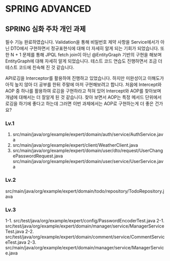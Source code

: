 # SPRING ADVANCED



## SPRING 심화 주차 개인 과제


필수 기능 완료하였습니다.
Validation을 통해 비밀번호 제약 사항을 Service에서가 아닌 DTO에서 구현하면서 정규표현식에 대해 더 자세히 알게 되는 기회가 되었습니다.
또한 N + 1 문제를 통해 JPQL fetch join이 아닌 @EntityGraph 기반의 구현을 해보며 EntityGraph에 대해 자세히 알게 되었습니다.
테스트 코드 연습도 진행하면서 조금 더 테스트 코드에 친숙해 진 것 같습니다.


API로깅을 Interceptor를 활용하여 진행하고 있었습니다. 하지만 미완성이고 이해도가 아직 높지 않아 더 공부를 한뒤 주말에 마저 구현해보려고 합니다.
처음에 Intercept와 AOP 중 하나를 활용하여 로깅을 구현하라고 적혀 있어 Intercept와 AOP를 찾아보며 개념에 대해서는 더 잘알게 된 것 같습니다.
찾아 보면서 AOP는 특정 메서드 단위에서 로깅을 하기에 좋다고 하는데 그러면 이번 과제에서는 AOP로 구현하는게 더 좋은 건가요?



### Lv.1

1. src/main/java/org/example/expert/domain/auth/service/AuthService.java
2. src/main/java/org/example/expert/client/WeatherClient.java
3. src/main/java/org/example/expert/domain/user/dto/request/UserChangePasswordRequest.java
   src/main/java/org/example/expert/domain/user/service/UserService.java


### Lv.2

src/main/java/org/example/expert/domain/todo/repository/TodoRepository.java


### Lv.3

1-1. src/test/java/org/example/expert/config/PasswordEncoderTest.java
2-1. src/test/java/org/example/expert/domain/manager/service/ManagerServiceTest.java
2-2. src/test/java/org/example/expert/domain/comment/service/CommentServiceTest.java
2-3. src/main/java/org/example/expert/domain/manager/service/ManagerService.java
